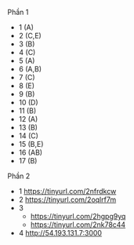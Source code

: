 Phần 1

- 1 (A)
- 2 (C,E)
- 3 (B)
- 4 (C)
- 5 (A)
- 6 (A,B)
- 7 (C)
- 8 (E)
- 9 (B)
- 10 (D)
- 11 (B)
- 12 (A)
- 13 (B)
- 14 (C)
- 15 (B,E)
- 16 (AB)
- 17 (B)

Phần 2

- 1 https://tinyurl.com/2nfrdkcw
- 2 https://tinyurl.com/2oqlrf7m
- 3 
    - https://tinyurl.com/2hgpg9yq
    - https://tinyurl.com/2nk78c44
- 4 http://54.193.131.7:3000 
